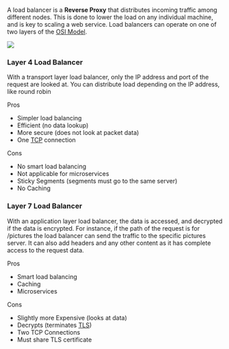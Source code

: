 

A load balancer is a **Reverse Proxy** that distributes incoming traffic among different nodes. This is done to lower the load on any individual machine, and is key to scaling a web service. Load balancers can operate on one of two layers of the  [OSI Model](OSI%20Model.md).

![](Pasted%20image%2020220417165133.png)


### Layer 4 Load Balancer
With a transport layer load balancer, only the IP address and port of the request are looked at. You can distribute load depending on the IP address, like round robin

Pros
- Simpler load balancing
- Efficient (no data lookup)
- More secure (does not look at packet data)
- One [TCP](TCP.md) connection

Cons
- No smart load balancing
- Not applicable for microservices
- Sticky Segments (segments must go to the same server)
- No Caching


### Layer 7 Load Balancer
With an application layer load balancer, the data is accessed, and decrypted if the data is encrypted. For instance, if the path of the request is for /pictures the load balancer can send the traffic to the specific pictures server. It can also add headers and any other content as it has complete access to the request data.

Pros
- Smart load balancing
- Caching
- Microservices

Cons
- Slightly more Expensive (looks at data)
- Decrypts (terminates [TLS](TLS.md))
- Two TCP Connections
- Must share TLS certificate